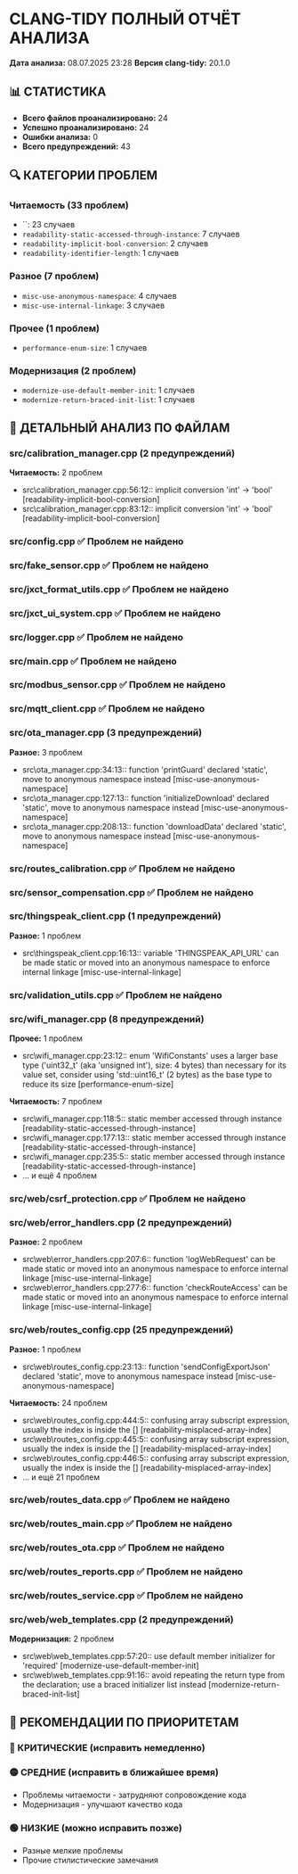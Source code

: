 # CLANG-TIDY ПОЛНЫЙ ОТЧЁТ АНАЛИЗА
**Дата анализа:** 08.07.2025 23:28
**Версия clang-tidy:** 20.1.0

## 📊 СТАТИСТИКА
- **Всего файлов проанализировано:** 24
- **Успешно проанализировано:** 24
- **Ошибки анализа:** 0
- **Всего предупреждений:** 43

## 🔍 КАТЕГОРИИ ПРОБЛЕМ
### Читаемость (33 проблем)
- ``: 23 случаев
- `readability-static-accessed-through-instance`: 7 случаев
- `readability-implicit-bool-conversion`: 2 случаев
- `readability-identifier-length`: 1 случаев

### Разное (7 проблем)
- `misc-use-anonymous-namespace`: 4 случаев
- `misc-use-internal-linkage`: 3 случаев

### Прочее (1 проблем)
- `performance-enum-size`: 1 случаев

### Модернизация (2 проблем)
- `modernize-use-default-member-init`: 1 случаев
- `modernize-return-braced-init-list`: 1 случаев

## 📁 ДЕТАЛЬНЫЙ АНАЛИЗ ПО ФАЙЛАМ
### src/calibration_manager.cpp (2 предупреждений)
**Читаемость:** 2 проблем
- src\calibration_manager.cpp:56:12:: implicit conversion 'int' -> 'bool' [readability-implicit-bool-conversion]
- src\calibration_manager.cpp:83:12:: implicit conversion 'int' -> 'bool' [readability-implicit-bool-conversion]

### src/config.cpp ✅ Проблем не найдено

### src/fake_sensor.cpp ✅ Проблем не найдено

### src/jxct_format_utils.cpp ✅ Проблем не найдено

### src/jxct_ui_system.cpp ✅ Проблем не найдено

### src/logger.cpp ✅ Проблем не найдено

### src/main.cpp ✅ Проблем не найдено

### src/modbus_sensor.cpp ✅ Проблем не найдено

### src/mqtt_client.cpp ✅ Проблем не найдено

### src/ota_manager.cpp (3 предупреждений)
**Разное:** 3 проблем
- src\ota_manager.cpp:34:13:: function 'printGuard' declared 'static', move to anonymous namespace instead [misc-use-anonymous-namespace]
- src\ota_manager.cpp:127:13:: function 'initializeDownload' declared 'static', move to anonymous namespace instead [misc-use-anonymous-namespace]
- src\ota_manager.cpp:208:13:: function 'downloadData' declared 'static', move to anonymous namespace instead [misc-use-anonymous-namespace]

### src/routes_calibration.cpp ✅ Проблем не найдено

### src/sensor_compensation.cpp ✅ Проблем не найдено

### src/thingspeak_client.cpp (1 предупреждений)
**Разное:** 1 проблем
- src\thingspeak_client.cpp:16:13:: variable 'THINGSPEAK_API_URL' can be made static or moved into an anonymous namespace to enforce internal linkage [misc-use-internal-linkage]

### src/validation_utils.cpp ✅ Проблем не найдено

### src/wifi_manager.cpp (8 предупреждений)
**Прочее:** 1 проблем
- src\wifi_manager.cpp:23:12:: enum 'WifiConstants' uses a larger base type ('uint32_t' (aka 'unsigned int'), size: 4 bytes) than necessary for its value set, consider using 'std::uint16_t' (2 bytes) as the base type to reduce its size [performance-enum-size]

**Читаемость:** 7 проблем
- src\wifi_manager.cpp:118:5:: static member accessed through instance [readability-static-accessed-through-instance]
- src\wifi_manager.cpp:177:13:: static member accessed through instance [readability-static-accessed-through-instance]
- src\wifi_manager.cpp:235:5:: static member accessed through instance [readability-static-accessed-through-instance]
- ... и ещё 4 проблем

### src/web/csrf_protection.cpp ✅ Проблем не найдено

### src/web/error_handlers.cpp (2 предупреждений)
**Разное:** 2 проблем
- src\web\error_handlers.cpp:207:6:: function 'logWebRequest' can be made static or moved into an anonymous namespace to enforce internal linkage [misc-use-internal-linkage]
- src\web\error_handlers.cpp:277:6:: function 'checkRouteAccess' can be made static or moved into an anonymous namespace to enforce internal linkage [misc-use-internal-linkage]

### src/web/routes_config.cpp (25 предупреждений)
**Разное:** 1 проблем
- src\web\routes_config.cpp:23:13:: function 'sendConfigExportJson' declared 'static', move to anonymous namespace instead [misc-use-anonymous-namespace]

**Читаемость:** 24 проблем
- src\web\routes_config.cpp:444:5:: confusing array subscript expression, usually the index is inside the [] [readability-misplaced-array-index]
- src\web\routes_config.cpp:445:5:: confusing array subscript expression, usually the index is inside the [] [readability-misplaced-array-index]
- src\web\routes_config.cpp:446:5:: confusing array subscript expression, usually the index is inside the [] [readability-misplaced-array-index]
- ... и ещё 21 проблем

### src/web/routes_data.cpp ✅ Проблем не найдено

### src/web/routes_main.cpp ✅ Проблем не найдено

### src/web/routes_ota.cpp ✅ Проблем не найдено

### src/web/routes_reports.cpp ✅ Проблем не найдено

### src/web/routes_service.cpp ✅ Проблем не найдено

### src/web/web_templates.cpp (2 предупреждений)
**Модернизация:** 2 проблем
- src\web\web_templates.cpp:57:20:: use default member initializer for 'required' [modernize-use-default-member-init]
- src\web\web_templates.cpp:91:16:: avoid repeating the return type from the declaration; use a braced initializer list instead [modernize-return-braced-init-list]

## 🎯 РЕКОМЕНДАЦИИ ПО ПРИОРИТЕТАМ

### 🔴 КРИТИЧЕСКИЕ (исправить немедленно)

### 🟡 СРЕДНИЕ (исправить в ближайшее время)
- Проблемы читаемости - затрудняют сопровождение кода
- Модернизация - улучшают качество кода

### 🟢 НИЗКИЕ (можно исправить позже)
- Разные мелкие проблемы
- Прочие стилистические замечания
